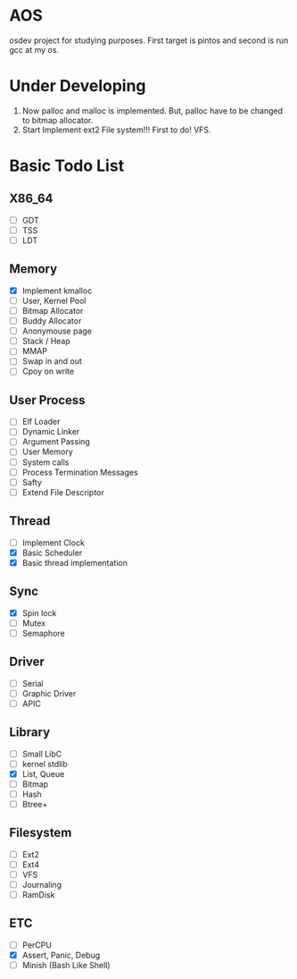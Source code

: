 # AOS
osdev project for studying purposes. First target is pintos and second is run gcc at my os.

# Under Developing
1. Now palloc and malloc is implemented. But, palloc have to be changed to bitmap allocator.
2. Start Implement ext2 File system!!! First to do! VFS.

# Basic Todo List
## X86_64
- [ ] GDT
- [ ] TSS
- [ ] LDT
## Memory
- [x] Implement kmalloc
- [ ] User, Kernel Pool
- [ ] Bitmap Allocator
- [ ] Buddy Allocator
- [ ] Anonymouse page
- [ ] Stack / Heap
- [ ] MMAP
- [ ] Swap in and out
- [ ] Cpoy on write
## User Process
- [ ] Elf Loader
- [ ] Dynamic Linker
- [ ] Argument Passing
- [ ] User Memory
- [ ] System calls
- [ ] Process Termination Messages
- [ ] Safty
- [ ] Extend File Descriptor
## Thread
- [ ] Implement Clock
- [x] Basic Scheduler
- [x] Basic thread implementation
## Sync
- [x] Spin lock
- [ ] Mutex
- [ ] Semaphore
## Driver
- [ ] Serial
- [ ] Graphic Driver
- [ ] APIC
## Library
- [ ] Small LibC
- [ ] kernel stdlib
- [x] List, Queue
- [ ] Bitmap
- [ ] Hash
- [ ] Btree+
## Filesystem
- [ ] Ext2
- [ ] Ext4
- [ ] VFS
- [ ] Journaling
- [ ] RamDisk
## ETC
- [ ] PerCPU
- [x] Assert, Panic, Debug
- [ ] Minish (Bash Like Shell)